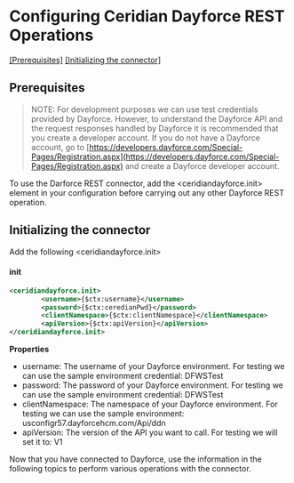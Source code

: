 # Configuring Ceridian Dayforce REST Operations

[[Prerequisites]](#Prerequisites) [[Initializing the connector]](#initializing-the-connector)

## Prerequisites

> NOTE: For development purposes we can use test credentials provided by Dayforce. However, to understand the Dayforce API and the request responses handled by Dayforce it is recommended that you create a developer account. If you do not have a Dayforce account, go to [https://developers.dayforce.com/Special-Pages/Registration.aspx](https://developers.dayforce.com/Special-Pages/Registration.aspx) and create a Dayforce developer account.

To use the Darforce REST connector, add the <ceridiandayforce.init> element in your configuration before carrying out any other Dayforce REST operation. 

## Initializing the connector
Add the following <ceridiandayforce.init>

#### init
```xml
<ceridiandayforce.init>
        <username>{$ctx:username}</username>
        <password>{$ctx:ceredianPwd}</password>
        <clientNamespace>{$ctx:clientNamespace}</clientNamespace>
        <apiVersion>{$ctx:apiVersion}</apiVersion>
</ceridiandayforce.init>
```

**Properties**
* username: The username of your Dayforce environment. For testing we can use the sample environment credential: DFWSTest
* password: The password of your Dayforce environment. For testing we can use the sample environment credential: DFWSTest
* clientNamespace: The namespace of your Dayforce environment. For testing we can use the sample environment: usconfigr57.dayforcehcm.com/Api/ddn
* apiVersion: The version of the API you want to call. For testing we will set it to: V1

Now that you have connected to Dayforce, use the information in the following topics to perform various operations with the connector.
